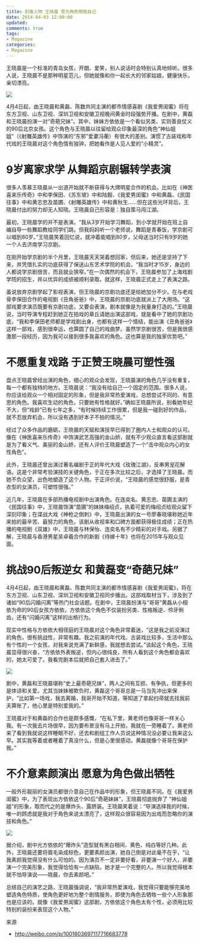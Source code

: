 ```yaml
---
title: 封面人物 王晓晨 愿为角色牺牲自己
date: 2014-04-03 12:00:00
updated:
comments: true
tags:
- Magazine
categories:
- Magazine
---
```


王晓晨是一个标准的青岛女孩，开朗、爱笑，别人说话时会特别认真地倾听。很多人说，王晓晨不是那种明星范儿，但她就像和你一起长大的邻家姑娘，健康快乐，亲切漂亮。

<!--more-->

![](/img/magazine/001/008-000.jpeg)


4月4日起，由王晓晨和黄磊、陈数共同主演的都市情感喜剧《我爱男闺蜜》将在东方卫视、山东卫视、深圳卫视和安徽卫视晚间黄金时段强势开播。在剧中，黄磊和王晓晨扮演一对“奇葩兄妹”。其中，妹妹方依依是一个看似另类、实则善良仗义的90后北京女孩。这个角色与王晓晨以往留给观众印象最深的角色“神仙姐姐”（《射雕英雄传》中饰演的“东邪”爱妻冯蘅）有很大的差别。演惯了古装戏和年代戏的王晓晨对这个角色情有独钟，把她看作是人见人爱的“小精灵”。

# 9岁离家求学 从舞蹈京剧辗转学表演

很多人羡慕王晓晨从一出道开始就不断获得与大牌明星合作的机会。比如在《神医喜来乐传奇》中和李保田、《苏东坡》中和陆毅、《我爱男闺蜜》中和黄磊、《民国往事》中和黄志忠及苗圃、《射雕英雄传》中和黄秋生……但在这些光环背后，王晓晨付出的努力却无人知晓。王晓晨自己形容是：独自策马闯江湖。

最初，王晓晨学的并不是表演。“我从3岁开始学习舞蹈，到小学就开始在班上自编自导一些舞蹈教给同学们跳。但我妈妈听一个老师说，舞蹈是青春饭，学京剧可以唱到80岁。”王晓晨笑着回忆说，就冲着能唱到80岁，父母送当时只有9岁的她一个人去济南学习京剧。

在刚开始学京剧的半个月里，王晓晨天天哭着想回家，但后来，她还是坚持了下来，并凭借扎实的功底获得了保送山东艺术学院的机会。“我当时才15岁，身边的人都说学京剧很苦，而且就业狭窄。”在一次偶然的机会下，王晓晨参加了上海戏剧学院的招生，并以优异的成绩被顺利录取。就这样，王晓晨正式走上了表演之路。

虽说放弃京剧学起了影视表演，但王晓晨的京剧功底还是给她加分不少。在与老戏骨李保田合作的电视剧《丑角爸爸》中，王晓晨的京剧功底就派上了大用场。“这部戏要求演员既要有京剧功底，又要会表演，剧本就像是为我量身打造的。”王晓晨说，当时导演专程赶到她正在拍戏的章丘请她出演这部戏，就是看中了她的京剧功底，“我和李保田老师都是学戏剧出身，也都有这样一个情结，能出演《丑角爸爸》这样一部戏，感到很幸运，也算圆了自己的戏曲梦。虽然学京剧很苦，但是我很感激那一段经历，因为我可以接到很多我喜欢的角色。这也算是我的独家优势吧。”

# 不愿重复戏路 于正赞王晓晨可塑性强

盘点王晓晨曾经出演的角色，细心的观众会发现，王晓晨演的角色几乎没有重复，每一个都有独特的地方。王晓晨说：“我没有给自己一个固定的范围。很多人说，你应该给观众一个相对固定的形象，但是我非常热爱演戏，总想尝试不同的、有意思的角色。我喜欢生动的角色，只要她有性格就好。”确如王晓晨所说，别看她年纪不大，但“戏龄”已有七年之多，“有时候持续工作很累，但是我一碰到好的作品，就不忍放弃机会，所以没有遇到好本子不拍的情况。”

经过了众多作品的磨砺，王晓晨的天赋和演技早已得到了圈内人士和观众的认可。像在《神医喜来乐传奇》中饰演武艺高强的金山娇，就有不少观众直言看这部剧就是为了看义气、美丽的金山娇，还有人评价王晓晨塑造了一个“击中观众内心的女性角色”。

此外，王晓晨还曾出演过著名编剧于正的年代大戏《玫瑰江湖》，反串男宠花解语。这是个非常考验演技的关键角色，于正在多次比较之后，才选择了王晓晨。而她不负众望，出色地塑造了这个人物。于正评价说，“王晓晨的感觉很舒服，是青衣型的女演员，可塑性很强。”

近几年，王晓晨在多部热播电视剧中出演角色。在连奕名、黄志忠、苗圃主演的《民国往事》中，王晓晨饰演“苗圃”的妹妹梅绍贞，执着可爱的梅绍贞给观众留下深刻印象；在谍战大戏《神枪之倒刺》中，王晓晨出演的女一号廖春晓堪称她近年来拍的最辛苦、最努力的角色，该剧从收视率和口碑方面都获得极佳成绩；正在热播的电视剧《双雄》中，王晓晨与林保怡、连奕名有不少精彩的对手戏。另据了解，王晓晨与香港男星吴卓羲合作的新剧《待嫁十年》也将在2015年与观众见面。

# 挑战90后叛逆女 和黄磊变“奇葩兄妹”

4月4日起，由王晓晨和黄磊、陈数共同主演的都市情感喜剧《我爱男闺蜜》，将在东方卫视、山东卫视、深圳卫视和安徽卫视同步播出。这部戏取材当下，涉及到了诸如“90后闪婚闪离”等热门社会话题。在剧中，王晓晨扮演与“哥哥”黄磊从小相依为命的90后女孩方依依，方依依这个角色不仅装扮另类、性格叛逆、伶牙俐齿，还有“闪婚闪离”这样的出格行为。

现实中性格与方依依大相径庭的王晓晨对这个角色非常着迷，“这是我之前没演过的角色，很有挑战性，非常有趣。我之前演的年代戏、古装戏比较多，生活中那么有个性的一个女孩，对我来说充满了新鲜感，我就想去尝试。”谈起这个角色，王晓晨显得很兴奋，“方依依外表叛逆，但内心很纯良，所有人看到这个角色都会喜欢的，她太可爱了。我看完剧本后就把自己套入进去了。”

![](/img/magazine/001/008-004.jpeg)

剧中，黄磊和王晓晨堪称“史上最奇葩兄妹”，两人之间有互损、有争执，但更多的是体谅和关爱。尤其当妹妹被欺负时，黄磊这个哥哥总是一马当先冲出来保护，“比如第一场戏，我去离婚，我哥开始不知道，等知道了拿起扫帚就去找我前夫算账了，他心里是特别爱我的。”

王晓晨对于和黄磊的合作也是颇多感慨，“在私下里，黄老师也像哥哥一样关心我。有一次我去片场很早，因为要布景没有马上开拍，我就在一旁睡着了。黄老师来了看到我就说这样睡眠不好，还去和剧组工作人员说这种情况没必要让我来这么早。其实我等着或者睡着了真没什么，但是心里很感动，黄磊就像个哥哥在保护我。”

# 不介意素颜演出 愿意为角色做出牺牲

一般外形靓丽的女演员都很介意自己在作品中的形象，但王晓晨不同。在《我爱男闺蜜》中，为了表现出方依依这个90后“奇葩妹妹”，王晓晨彻底抛弃了 “神仙姐姐”的形象，取而代之的是爆炸头、露脐装。王晓晨笑着说：“导演选择我的时候，唯一的顾虑就是我对于角色来说太漂亮了，这样观众很容易因为出戏而忽略你的演技和角色。”

![](/img/magazine/001/008-003.jpeg)

据介绍，剧中光方依依的“爆炸头”造型就有黑白相间、黄色、纯白等好几种。此外，王晓晨还要将眉毛染成棕色，更要素颜出演，她自己倒是对此毫不在乎，“让我素颜我觉得没有什么可怕的。因为演员不一定非要好看，非要演一个好人，非要演一个完美形象，我觉得恰恰有一点缺陷，她才是一个完整的人。所以我觉得根本就不怕导演说——晓晨，你去素颜吧。”

总结自己的演艺之路，王晓晨强调说，“我非常热爱演戏，我觉得只要能够完美地塑造角色特质，使角色更好地为整个剧情服务，即使为角色去牺牲一些个人形象那也是应该的。就像《我爱男闺蜜》这部剧，方依依这个角色太有个性，必须用比较特别的装扮来表现这个人物。”

来源
* http://weibo.com/p/1001603697117716683778
